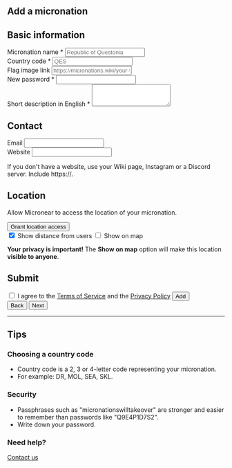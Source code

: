 <section id="add">
  <h1>Add a micronation</h1>
    <form id="add__form" data-steps="3" action="#">
      <div class="form_step shown" data-step="0">
        <h2>Basic information</h2>
        <div class="textfield">
          <label for="add__mname">Micronation name *</label>
          <input type="text" maxlength="256" id="add__mname" required="true" placeholder="Republic of Questonia" />
        </div>
        <div class="textfield">
            <label class="uppercase" for="add__code">Country code *</label>
            <input type="text" maxlength="4" id="add__code" required="true" autocapitalize autocomplete="country" placeholder="QES"/>
        </div>
        <div class="textfield">
          <label for="add__mflag">Flag image link</label>
          <input type="url" maxlength="256" id="add__mflag" autocomplete="url" placeholder="https://micronations.wiki/your-flag.png"/>
        </div>
        <div class="textfield">
          <label for="add__password">New password *</label>
          <input type="password" maxlength="256" id="add__password" minlength="8" required="true" autocomplete="new-password" />
        </div>
        <div class="textfield">
          <label for="add__description">Short description in English *</label>
          <textarea type="text" rows="3" id="add__description" maxlength="1000"></textarea>
        </div>
      </div>
      <div class="form_step" data-step="1">
        <h2>Contact</h2>
        <div>
          <label for="add__email">Email</label>
          <input type="email" id="add__email" autocomplete="email" />
        </div>
        <div>
          <label for="add__mwebsite">Website</label>
          <input type="url" maxlength="256" id="add__mwebsite" autocomplete="url" />
        </div>
        <p>If you don't have a website, use your Wiki page, Instagram or a Discord server. Include https://.</p>
      </div>
      <div class="form_step" data-step="2">
        <h2>Location</h2>
        <div id="location_notice">
          <p>Allow Micronear to access the location of your micronation.</p>
          <button id="location_button">
            Grant location access
          </button>
        </div>
        <input type="hidden" id="add__location">
        <label class="checkbox" for="add__distance">
          <input type="checkbox" id="add__distance" checked="" />
          <span>Show distance from users</span>
        </label>
        <label class="checkbox" for="add__coordinates">
          <input type="checkbox" id="add__coordinates"/>
          <span>Show on map</span>
        </label>
        <p id="locationprivacywarning" class="hidden">
          <strong>Your privacy is important!</strong>
          The <strong>Show on map</strong> option will make this location <strong>visible to anyone</strong>. <br>
        </p>
      </div>
      <div class="form_step" data-step="3">
        <h2>Submit</h2>
        <label class="checkbox" for="add__terms">
          <input type="checkbox" id="add__terms"/>
          <span>I agree to the <a href="/terms">Terms of Service</a> and the <a href="/privacy">Privacy Policy</a></span>
        </label>
        <button class="accent" id="add__buy">
          Add
        </button>
      </div>
      <div class="form_controls">
        <button id="form_back">
          Back
        </button>
        <button id="form_next" class="accent">
          Next
        </button>
      </div>
    </form>
</section>
<hr>
<section id="tips">
  <h2>Tips</h2>
  <h3>Choosing a country code</h3>
  <ul>
    <li>Country code is a 2, 3 or 4-letter code representing your micronation.</li>
    <li>For example: DR, MOL, SEA, SKL.</li>
  </ul>
  <h3>Security</h3>
  <ul>
    <li>Passphrases such as "micronationswilltakeover" are stronger and easier to remember than passwords like "Q9E4P1D7S2".</li>
    <li>Write down your password.</li>
  </ul>
  <h3>Need help?</h3>
  <a href="/about" class="button">
    Contact us
  </a>
</section>